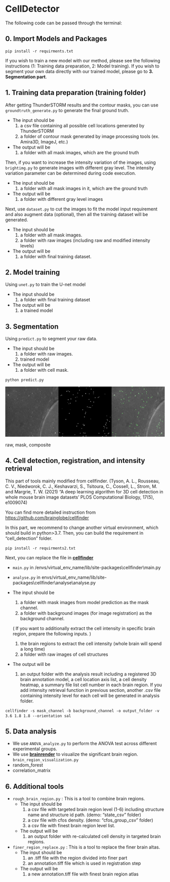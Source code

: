 # CellDetector


The following code can be passed through the terminal:

## 0. Import Models and Packages

```tsx
pip install -r requirments.txt
```

If you wish to train a new model with our method, please see the following instructions (1: Training data preparation, 2:  Model training). If you wish to segment your own data directly with our trained model, please go to **3. Segmentation part**. 

## 1. Training data preparation (training folder)

After getting ThunderSTORM results and the contour masks, you can use `groundtruth_generate.py` to generate the final ground truth.

- The input should be
    1. a csv file containing all possible cell locations generated by ThunderSTORM
    2. a folder of contour mask generated by image processing tools (ex. Amira3D, ImageJ, etc.)
- The output will be
    1. a folder with all mask images, which are the ground truth

Then, if you want to increase the intensity variation of the images, using `brightimg.py` to generate images with different gray level. The intensity variation parameter can be determined during code execution. 

- The input should be
    1. a folder with all mask images in it, which are the ground truth
- The output will be
    1. a folder with different gray level images

Next, use `dataset.py` to cut the images to fit the model input requirement and also augment data (optional), then all the training dataset will be generated.

- The input should be
    1. a folder with all mask images.
    2. a folder with raw images (including raw and modified intensity levels)
- The output will be
    1. a folder with final training dataset.

## 2. Model training

Using `unet.py` to train the U-net model

- The input should be
    1. a folder with final training dataset
- The output will be
    1. a trained model

## 3. Segmentation

Using `predict.py` to segment your raw data.

- The input should be
    1. a folder with raw images.
    2. trained model
- The output will be
    1. a folder with cell mask.

```tsx
python predict.py
```

![raw, mask, composite](https://github.com/NTHUChuLab/CellDetector/blob/main/%25E5%259C%2596%25E7%2589%25871.png)

raw, mask, composite

## 4. Cell detection, registration, and intensity retrieval

This part of tools mainly modified from cellfinder. (Tyson, A. L., Rousseau, C. V., Niedworok, C. J., Keshavarzi, S., Tsitoura, C., Cossell, L., Strom, M. and Margrie, T. W. (2021) “A deep learning algorithm for 3D cell detection in whole mouse brain image datasets’ PLOS Computational Biology, 17(5), e1009074)

You can find more detailed instruction from https://github.com/brainglobe/cellfinder

In this part, we recommend to change another virtual environment, which should build in python>3.7.  Then, you can build the requirement in “cell_detection” folder.

```tsx
pip install -r requirments2.txt
```

Next, you can replace the file in [**cellfinder**](https://github.com/brainglobe/cellfinder)

- `main.py` in /envs/virtual_env_name/lib/site-packages\cellfinder\main.py
- `analyse.py` in envs/virtual_env_name/lib/site-packages\cellfinder\analyse\analyse.py
- The input should be
    1. a folder with mask images from model prediction as the mask channel.
    2. a folder with background images (for image registration) as the background channel.
    
    ( If you want to additionally extract the cell intensity in specific brain region, prepare the following inputs. )
    
    1. the brain regions to extract the cell intensity (whole brain will spend a long time)
    2. a folder with raw images of cell structures
- The output will be
    1. an output folder with the analysis result including a registered 3D brain annotation model, a cell location axis list, a cell density heatmap, a summary file list cell number in each brain region. If you add intensity retrieval function in previous section, another .csv file containing intensity level for each cell will be generated in analysis folder.

```tsx
cellfinder -s mask_channel -b background_channel -o output_folder -v 3.6 1.8 1.8 --orientation sal
```

## 5. Data analysis

- We use `ANOVA_analyze.py` to perform the ANOVA test across different experimental groups.
- We use [**brainrender**](https://github.com/brainglobe/brainrender) to visualize the significant brain region. `brain_region_visualization.py`
- random_forest
- correlation_matrix

## 6. Additional tools

- `rough_brain_region.py` : This is a tool to combine brain regions.
    - The input should be
        1. a csv file with targeted brain region level (1-6) including structure name and structure id path. (demo: “state_csv” folder)
        2. a csv file with cfos density. (demo: “cfos_group_csv” folder)
        3. a csv file with finest brain region level list.
    - The output will be
        1. an output folder with re-calculated cell density in targeted brain regions.
- `finer_region_replace.py` : This is a tool to replace the finer brain altas.
    - The input should be
        1. an .tiff file with the region divided into finer part
        2. an annotation.tiff file which is used in registration step
    - The output will be
        1. a new annotation.tiff file with finest brain region atlas
